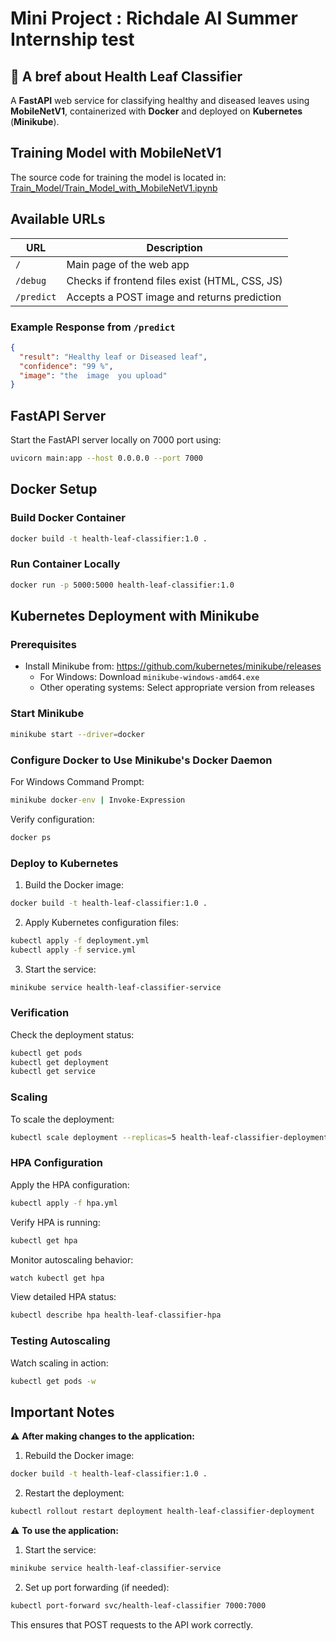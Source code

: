 # Mini Project : Richdale AI Summer Internship test

## 🌿 A bref about Health Leaf Classifier

A **FastAPI** web service for classifying healthy and diseased leaves using **MobileNetV1**, containerized with **Docker** and deployed on **Kubernetes** (**Minikube**).

## Training Model with MobileNetV1

The source code for training the model is located in: [Train_Model/Train_Model_with_MobileNetV1.ipynb](Train_Model/Train_Model_with_MobileNetV1.ipynb)

## Available URLs

| URL        | Description                                    |
| ---------- | ---------------------------------------------- |
| `/`        | Main page of the web app                       |
| `/debug`   | Checks if frontend files exist (HTML, CSS, JS) |
| `/predict` | Accepts a POST image and returns prediction    |

### Example Response from `/predict`

```json
{
  "result": "Healthy leaf or Diseased leaf",
  "confidence": "99 %",
  "image": "the  image  you upload"
}
```

## FastAPI Server

Start the FastAPI server locally on 7000 port using:

```bash
uvicorn main:app --host 0.0.0.0 --port 7000
```

## Docker Setup

### Build Docker Container

```bash
docker build -t health-leaf-classifier:1.0 .
```

### Run Container Locally

```bash
docker run -p 5000:5000 health-leaf-classifier:1.0
```

## Kubernetes Deployment with Minikube

### Prerequisites

- Install Minikube from: https://github.com/kubernetes/minikube/releases
  - For Windows: Download `minikube-windows-amd64.exe`
  - Other operating systems: Select appropriate version from releases

### Start Minikube

```bash
minikube start --driver=docker
```

### Configure Docker to Use Minikube's Docker Daemon

For Windows Command Prompt:

```cmd
minikube docker-env | Invoke-Expression
```

Verify configuration:

```bash
docker ps
```

### Deploy to Kubernetes

1. Build the Docker image:

```bash
docker build -t health-leaf-classifier:1.0 .
```

2. Apply Kubernetes configuration files:

```bash
kubectl apply -f deployment.yml
kubectl apply -f service.yml
```

3. Start the service:

```bash
minikube service health-leaf-classifier-service
```

### Verification

Check the deployment status:

```bash
kubectl get pods
kubectl get deployment
kubectl get service
```

### Scaling

To scale the deployment:

```bash
kubectl scale deployment --replicas=5 health-leaf-classifier-deployment
```

### HPA Configuration
Apply the HPA configuration:
```bash
kubectl apply -f hpa.yml
```
Verify HPA is running:
```bash
kubectl get hpa
```
Monitor autoscaling behavior:
```bash
watch kubectl get hpa
```
View detailed HPA status:
```bash
kubectl describe hpa health-leaf-classifier-hpa
```
### Testing Autoscaling

Watch scaling in action:
```bash
kubectl get pods -w
```



## Important Notes

⚠️ **After making changes to the application:**

1. Rebuild the Docker image:

```bash
docker build -t health-leaf-classifier:1.0 .
```

2. Restart the deployment:

```bash
kubectl rollout restart deployment health-leaf-classifier-deployment
```

⚠️ **To use the application:**

1. Start the service:

```bash
minikube service health-leaf-classifier-service
```

2. Set up port forwarding (if needed):

```bash
kubectl port-forward svc/health-leaf-classifier 7000:7000
```

This ensures that POST requests to the API work correctly.
